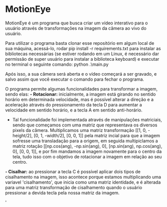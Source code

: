 # MotionEye
MotionEye é um programa que busca criar um vídeo interativo para o usuário através de transformações na imagem da câmera ao vivo do usuário.

Para utilizar o programa basta clonar esse repositório em algum local de sua máquina, acessá-lo, rodar pip install -r requirements.txt para instalar as bibliotecas necessárias (se estiver rodando em um Linux, é necessário dar permissão de super usuário para instalar a biblioteca keyboard) e executar no terminal o seguinte comando: python .\main.py

Após isso, a sua câmera será aberta e o vídeo começará a ser gravado, e salvo assim que você executar o comando para fechar o programa.

O programa permite algumas funcionalidades para transformar a imagem, sendo elas:
**- Rotacionar:** inicialmente, a imagem está girando no sentido horário em determinada velocidade, mas é possível alterar a direção e a aceleração através do pressionamento da tecla D para aumentar a velocidade em sentido horário, e a tecla A em sentido anti-horário.
- Tal funcionalidade foi implementada através de manipulações matriciais, sendo que começamos com uma matriz que representava os diversos pixels da câmera. Multiplicamos uma matriz transformação [[1, 0, -height/2], [0, 1, -width/2], [0, 0, 1]] pela matriz incial para que a imagem sofresse uma transladação para a origem, em seguida multipiclamos a matriz rotação [[np.cos(ang), -np.sin(ang), 0], [np.sin(ang), np.cos(ang), 0], [0, 0, 1]], e por fim mandamos a imagem novamente para o centro da tela, tudo isso com o objetivo de rotacionar a imagem em relação ao seu centro.

**- Cisalhar:** ao pressionar a tecla C é possível aplicar dois tipos de cisalhamento na imagem, isso acontece porque estamos multiplicando uma variavel 'cisalhamento', que inicia como uma matriz identidade, e é alterada para uma matriz transformação de cisalhamento quando o usuário pressionar a devida tecla pela nossa matriz da imagem.

'
